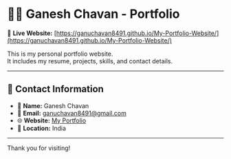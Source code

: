 # 👨‍💻 Ganesh Chavan - Portfolio

🔗 **Live Website:** [https://ganuchavan8491.github.io/My-Portfolio-Website/](https://ganuchavan8491.github.io/My-Portfolio-Website/)

This is my personal portfolio website.  
It includes my resume, projects, skills, and contact details.

---

## 📇 Contact Information

- 👤 **Name:** Ganesh Chavan  
- 📧 **Email:** ganuchavan8491@gmail.com  
- 🌐 **Website:** [My Portfolio](https://ganuchavan8491.github.io/My-Portfolio-Website/)
- 📍 **Location:** India

---

Thank you for visiting!

